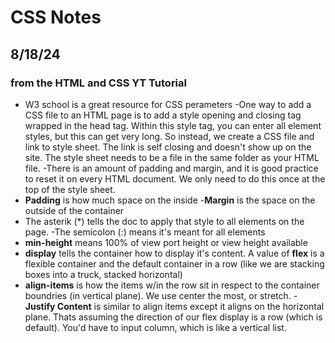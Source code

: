 # CSS Notes

## 8/18/24 

### from the HTML and CSS YT Tutorial
- W3 school is a great resource for CSS perameters
-One way to add a CSS file to an HTML page is to add a style opening and closing tag wrapped in the head tag. Within this style tag, you can enter all element styles, but this can get very long. So instead, we create a CSS file and link to style sheet. The link is self closing and doesn't show up on the site. The style sheet needs to be a file in the same folder as your HTML file.
-There is an amount of padding and margin, and it is good practice to reset it on every HTML document. We only need to do this once at the top of the style sheet.
- **Padding** is how much space on the inside
-**Margin** is the space on the outside of the container
- The asterik (*) tells the doc to apply that style to all elements on the page.
-The semicolon (:) means it's meant for all elements
- **min-height** means 100% of view port height or view height available
- **display** tells the container how to display it's content. A value of **flex** is a flexible container and the default container in a row (like we are stacking boxes into a truck, stacked horizontal)
- **align-items** is how the items w/in the row sit in respect to the container boundries (in vertical plane). We use center the most, or stretch. 
-**Justify Content** is similar to align items except it aligns on the horizontal plane. Thats assuming the direction of our flex display is a row (which is default). You'd have to input column, which is like a vertical list.